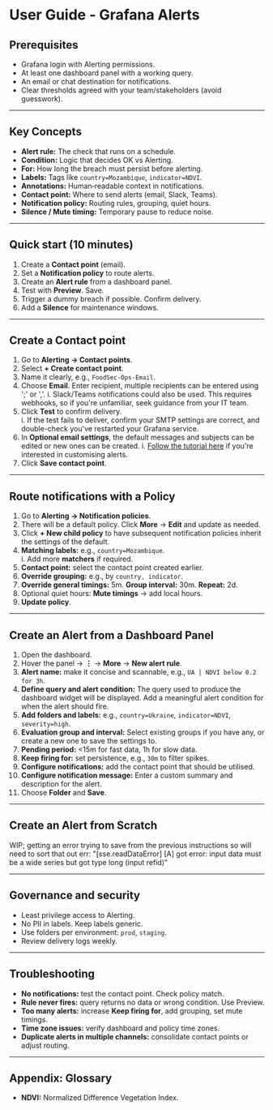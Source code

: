 # User Guide - Grafana Alerts

## Prerequisites

- Grafana login with Alerting permissions.  
- At least one dashboard panel with a working query.  
- An email or chat destination for notifications.  
- Clear thresholds agreed with your team/stakeholders (avoid guesswork).

---

## Key Concepts

- **Alert rule:** The check that runs on a schedule.  
- **Condition:** Logic that decides OK vs Alerting.  
- **For:** How long the breach must persist before alerting.  
- **Labels:** Tags like `country=Mozambique`, `indicator=NDVI`.  
- **Annotations:** Human‑readable context in notifications.  
- **Contact point:** Where to send alerts (email, Slack, Teams).  
- **Notification policy:** Routing rules, grouping, quiet hours.  
- **Silence / Mute timing:** Temporary pause to reduce noise.

---

## Quick start (10 minutes)

1. Create a **Contact point** (email).  
2. Set a **Notification policy** to route alerts.  
3. Create an **Alert rule** from a dashboard panel.  
4. Test with **Preview**. Save.  
5. Trigger a dummy breach if possible. Confirm delivery.  
6. Add a **Silence** for maintenance windows.

---

## Create a Contact point

1. Go to **Alerting → Contact points**.  
2. Select **+ Create contact point**.  
3. Name it clearly, e.g., `FoodSec‑Ops‑Email`.  
4. Choose **Email**. Enter recipient, multiple recipients can be entered using ';' or ','.
    i. Slack/Teams notifications could also be used. This requires webhooks, so if you're unfamiliar, seek guidance from your IT team.  
5. Click **Test** to confirm delivery.  
    i. If the test fails to deliver, confirm your SMTP settings are correct, and double-check you've restarted your Grafana service.
6. In **Optional email settings**, the default messages and subjects can be edited or new ones can be created.
    i. [Follow the tutorial here](https://grafana.com/tutorials/alerting-get-started-pt4/) if you're interested in customising alerts.
7. Click **Save contact point**.

---

## Route notifications with a Policy

1. Go to **Alerting → Notification policies**.
2. There will be a default policy. Click **More** -> **Edit** and update as needed.
3. Click **+ New child policy** to have subsequent notification policies inherit the settings of the default.  
4. **Matching labels:** e.g., `country=Mozambique`.  
    i. Add more **matchers** if required.
5. **Contact point:** select the contact point created earlier.  
6. **Override grouping:** e.g., by `country, indicator`.  
7. **Override general timings:** 5m. **Group interval:** 30m. **Repeat:** 2d.  
8. Optional quiet hours: **Mute timings** → add local hours.  
9. **Update policy**.

---

## Create an Alert from a Dashboard Panel

1. Open the dashboard.  
2. Hover the panel -> **⋮** -> **More** -> **New alert rule**.  
3. **Alert name:** make it concise and scannable, e.g., `UA | NDVI below 0.2 for 3h`.  
4. **Define query and alert condition:** The query used to produce the dashboard widget will be displayed. Add a meaningful alert condition for when the alert should fire.
5. **Add folders and labels:** e.g., `country=Ukraine`, `indicator=NDVI`, `severity=high`.  
6. **Evaluation group and interval:** Select existing groups if you have any, or create a new one to save the settings to.
7. **Pending period:** <15m for fast data, 1h for slow data.  
8. **Keep firing for:** set persistence, e.g., `30m` to filter spikes.  
9. **Configure notifications:** add the contact point that should be utilised.  
10. **Configure notification message:** Enter a custom summary and  description for the alert.  
11. Choose **Folder** and **Save**.

---

## Create an Alert from Scratch

WIP; getting an error trying to save from the previous instructions so will need to sort that out
err: "[sse.readDataError] [A] got error: input data must be a wide series but got type long (input refid)"

---

## Governance and security

- Least privilege access to Alerting.  
- No PII in labels. Keep labels generic.  
- Use folders per environment: `prod`, `staging`.  
- Review delivery logs weekly.

---

## Troubleshooting

- **No notifications:** test the contact point. Check policy match.  
- **Rule never fires:** query returns no data or wrong condition. Use Preview.  
- **Too many alerts:** increase **Keep firing for**, add grouping, set mute timings.  
- **Time zone issues:** verify dashboard and policy time zones.  
- **Duplicate alerts in multiple channels:** consolidate contact points or adjust routing.

---

## Appendix: Glossary

- **NDVI:** Normalized Difference Vegetation Index.  
